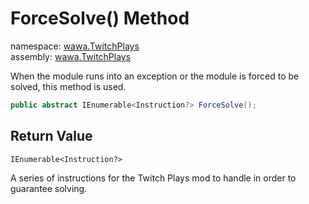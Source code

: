 # ForceSolve\(\) Method

namespace: [wawa\.TwitchPlays](../../wawa.TwitchPlays.md)<br />
assembly: [wawa\.TwitchPlays](../../../wawa.TwitchPlays.md)

When the module runs into an exception or the module is forced to be solved, this method is used\.

```csharp
public abstract IEnumerable<Instruction?> ForceSolve();
```

## Return Value

`IEnumerable<Instruction?>`

A series of instructions for the Twitch Plays mod to handle in order to guarantee solving\.

